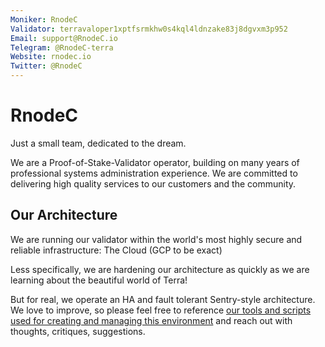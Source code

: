 ```yaml
---
Moniker: RnodeC
Validator: terravaloper1xptfsrmkhw0s4kql4ldnzake83j8dgvxm3p952
Email: support@RnodeC.io
Telegram: @RnodeC-terra
Website: rnodec.io
Twitter: @RnodeC
---
```



# RnodeC

Just a small team, dedicated to the dream.

We are a Proof-of-Stake-Validator operator, building on many years of professional systems administration experience.  We are committed to delivering high quality services to our customers and the community.  

## Our Architecture

We are running our validator within the world's most highly secure and reliable infrastructure:  The Cloud (GCP to be exact)

Less specifically, we are hardening our architecture as quickly as we are learning about the beautiful world of Terra!  

But for real, we operate an HA and fault tolerant Sentry-style architecture.  We love to improve, so please feel free to reference [our tools and scripts used for creating and managing this environment](https://github.com/RnodeC/terra-git) and reach out with thoughts, critiques, suggestions.  
